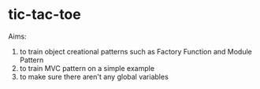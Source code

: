 # tic-tac-toe

Aims: 
1) to train object creational patterns such as Factory Function and Module Pattern
2) to train MVC pattern on a simple example
3) to make sure there aren't any global variables
